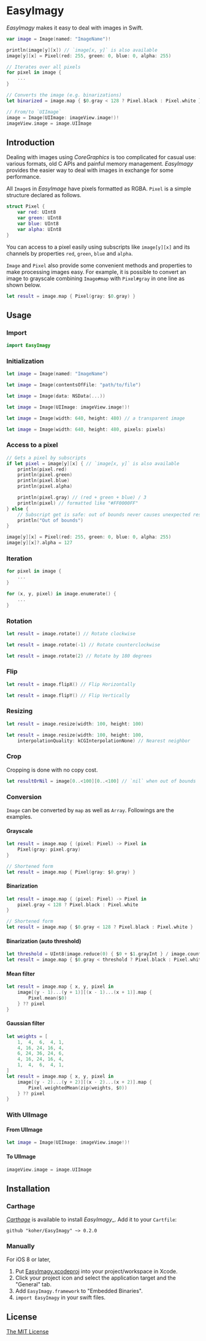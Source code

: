 EasyImagy
===========================

_EasyImagy_ makes it easy to deal with images in Swift.

```swift
var image = Image(named: "ImageName")!

println(image[y][x]) // `image[x, y]` is also available
image[y][x] = Pixel(red: 255, green: 0, blue: 0, alpha: 255)

// Iterates over all pixels
for pixel in image {
    ...
}

// Converts the image (e.g. binarizations)
let binarized = image.map { $0.gray < 128 ? Pixel.black : Pixel.white }

// From/to `UIImage`
image = Image(UIImage: imageView.image!)!
imageView.image = image.UIImage
```

Introduction
---------------------------

Dealing with images using _CoreGraphics_ is too complicated for casual use: various formats, old C APIs and painful memory management. _EasyImagy_ provides the easier way to deal with images in exchange for some performance.

All `Image`s in _EasyImage_ have pixels formatted as RGBA. `Pixel` is a simple structure declared as follows.

```swift
struct Pixel {
    var red: UInt8
    var green: UInt8
    var blue: UInt8
    var alpha: UInt8
}
```

You can access to a pixel easily using subscripts like `image[y][x]` and its channels by properties `red`, `green`, `blue` and `alpha`.

`Image` and `Pixel` also provide some convenient methods and properties to make processing images easy. For example, it is possible to convert an image to grayscale combining `Image#map` with `Pixel#gray` in one line as shown below.

```swift
let result = image.map { Pixel(gray: $0.gray) }
```
 
Usage
---------------------------

### Import

```swift
import EasyImagy
```

### Initialization

```swift
let image = Image(named: "ImageName")
```

```swift
let image = Image(contentsOfFile: "path/to/file")
```

```swift
let image = Image(data: NSData(...))
```

```swift
let image = Image(UIImage: imageView.image!)!
```

```swift
let image = Image(width: 640, height: 480) // a transparent image
```

```swift
let image = Image(width: 640, height: 480, pixels: pixels)
```

### Access to a pixel

```swift
// Gets a pixel by subscripts
if let pixel = image[y][x] { // `image[x, y]` is also available
    println(pixel.red)
    println(pixel.green)
    println(pixel.blue)
    println(pixel.alpha)

    println(pixel.gray) // (red + green + blue) / 3
    println(pixel) // formatted like "#FF0000FF"
} else {
    // Subscript get is safe: out of bounds never causes unexpected results
    println("Out of bounds")
}
```

```swift
image[y][x] = Pixel(red: 255, green: 0, blue: 0, alpha: 255)
image[y][x]?.alpha = 127
```

### Iteration

```swift
for pixel in image {
    ...
}
```

```swift
for (x, y, pixel) in image.enumerate() {
    ...
}
```

### Rotation

```swift
let result = image.rotate() // Rotate clockwise
```

```swift
let result = image.rotate(-1) // Rotate counterclockwise
```

```swift
let result = image.rotate(2) // Rotate by 180 degrees
```

### Flip

```swift
let result = image.flipX() // Flip Horizontally
```

```swift
let result = image.flipY() // Flip Vertically
```

### Resizing

```swift
let result = image.resize(width: 100, height: 100)
```

```swift
let result = image.resize(width: 100, height: 100,
    interpolationQuality: kCGInterpolationNone) // Nearest neighbor
```

### Crop

Cropping is done with no copy cost.

```swift
let resultOrNil = image[0..<100][0..<100] // `nil` when out of bounds
```

### Conversion

`Image` can be converted by `map` as well as `Array`. Followings are the examples.

#### Grayscale

```swift
let result = image.map { (pixel: Pixel) -> Pixel in
    Pixel(gray: pixel.gray)
}
```

```swift
// Shortened form
let result = image.map { Pixel(gray: $0.gray) }
```

#### Binarization

```swift
let result = image.map { (pixel: Pixel) -> Pixel in
    pixel.gray < 128 ? Pixel.black : Pixel.white
}
```

```swift
// Shortened form
let result = image.map { $0.gray < 128 ? Pixel.black : Pixel.white }
```

#### Binarization (auto threshold)

```swift
let threshold = UInt8(image.reduce(0) { $0 + $1.grayInt } / image.count)
let result = image.map { $0.gray < threshold ? Pixel.black : Pixel.white }
```

#### Mean filter

```swift
let result = image.map { x, y, pixel in
    image[(y - 1)...(y + 1)][(x - 1)...(x + 1)].map {
        Pixel.mean($0)
    } ?? pixel
}
```

#### Gaussian filter

```swift
let weights = [
    1,  4,  6,  4, 1,
    4, 16, 24, 16, 4,
    6, 24, 36, 24, 6,
    4, 16, 24, 16, 4,
    1,  4,  6,  4, 1,
]
let result = image.map { x, y, pixel in
    image[(y - 2)...(y + 2)][(x - 2)...(x + 2)].map {
        Pixel.weightedMean(zip(weights, $0))
    } ?? pixel
}
```

### With UIImage

#### From UIImage

```swift
let image = Image(UIImage: imageView.image!)!
```

#### To UIImage

```swift
imageView.image = image.UIImage
```

Installation
---------------------------

### Carthage

[_Carthage_](https://github.com/Carthage/Carthage) is available to install _EasyImagy__. Add it to your `Cartfile`:

```
github "koher/EasyImagy" ~> 0.2.0
```

### Manually

For iOS 8 or later,

1. Put [EasyImagy.xcodeproj](EasyImagy.xcodeproj) into your project/workspace in Xcode.
2. Click your project icon and select the application target and the "General" tab.
3. Add `EasyImagy.framework` to "Embedded Binaries".
4. `import EasyImagy` in your swift files.

License
---------------------------

[The MIT License](LICENSE)
